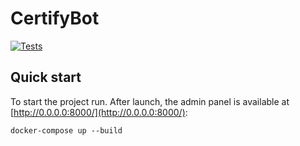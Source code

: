 # CertifyBot

[![Tests](https://github.com/dorosch/CertifyBot/actions/workflows/tests.yml/badge.svg)](https://github.com/dorosch/CertifyBot/actions/workflows/tests.yml)

## Quick start

To start the project run. After launch, the admin panel is available at [http://0.0.0.0:8000/](http://0.0.0.0:8000/):
```shell
docker-compose up --build
```
